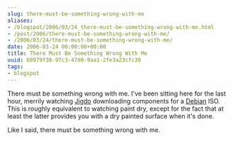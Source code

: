 ```yaml
---
slug: there-must-be-something-wrong-with-me
aliases:
- /blogspot/2006/03/24_there-must-be-something-wrong-with-me.html
- /post/2006/there-must-be-something-wrong-with-me/
- /2006/03/24/there-must-be-something-wrong-with-me/
date: 2006-03-24 00:00:00+00:00
title: There Must Be Something Wrong With Me
uuid: b8979f38-97c3-47d0-9aa1-2fe3a23cfc30
tags:
- blogspot
---
```

[Jigdo]: http://atterer.org/jigdo
[Debian]: http://www.debian.org

There must be something wrong with me. I've been sitting here for the last
hour, merrily watching [Jigdo][] downloading components for a [Debian][] ISO.
This is roughly equivalent to watching paint dry, except for the fact that at
least the latter provides you with a dry painted surface when it's done.
<!-- TEASER_END -->

Like I said, there must be something wrong with me.